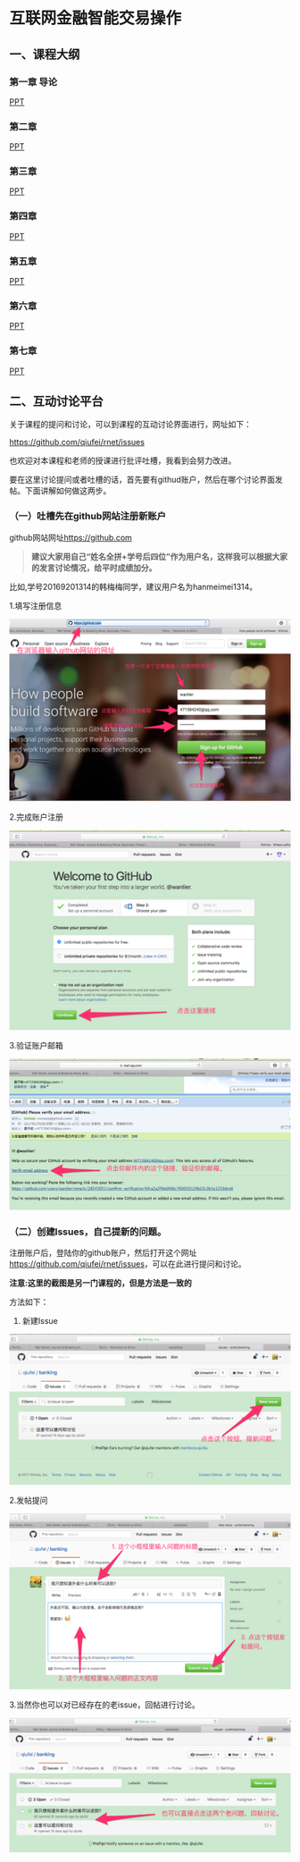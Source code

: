 # 互联网金融智能交易操作

## 一、课程大纲

### 第一章 导论

[PPT](https://rawgit.com/qiufei/rnet/master/PPT/01-intro.html)


### 第二章

[PPT](https://rawgit.com/qiufei/rnet/master/PPT/02-Rtool.html)

### 第三章

[PPT](http://htmlpreview.github.io/?https://github.com/qiufei/rnet/blob/master/PPT/03-quandl.html)

### 第四章

[PPT](http://htmlpreview.github.io/?https://github.com/qiufei/rnet/blob/master/PPT/04-report.html)

### 第五章

[PPT](http://htmlpreview.github.io/?https://github.com/qiufei/rnet/blob/master/PPT/05-digitalocean.html)

### 第六章

[PPT](http://htmlpreview.github.io/?https://github.com/qiufei/rnet/blob/master/PPT/06-project.html)


### 第七章

[PPT](http://htmlpreview.github.io/?https://github.com/qiufei/rnet/blob/master/PPT/07-highfrequence.html)



## 二、互动讨论平台

关于课程的提问和讨论，可以到课程的互动讨论界面进行，网址如下：

<https://github.com/qiufei/rnet/issues>

也欢迎对本课程和老师的授课进行批评吐槽，我看到会努力改进。

要在这里讨论提问或者吐槽的话，首先要有githud账户，然后在哪个讨论界面发帖。下面讲解如何做这两步。

### （一）吐槽先在github网站注册新账户

github网站网址<https://github.com>

> **建议大家用自己“姓名全拼+学号后四位”作为用户名，这样我可以根据大家的发言讨论情况，给平时成绩加分。**

比如,学号20169201314的韩梅梅同学，建议用户名为hanmeimei1314。

1.填写注册信息

![zhuce](./pic/github-1.png)

2.完成账户注册

![finish](./pic/github-2.png)

3.验证账户邮箱

![mail](./pic/github-mail.png)


### （二）创建Issues，自己提新的问题。

注册账户后，登陆你的github账户，然后打开这个网址<https://github.com/qiufei/rnet/issues>，可以在此进行提问和讨论。

**注意:这里的截图是另一门课程的，但是方法是一致的**

方法如下：

1. 新建Issue

![new issue step1](./pic/issue-new1.png)

2.发帖提问

![new issue step2](./pic/issue-new2.png)

3.当然你也可以对已经存在的老issue，回帖进行讨论。 

![old issue](./pic/issue-old.png)


